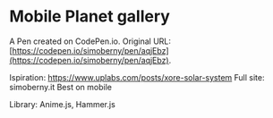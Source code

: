 # Mobile Planet gallery

A Pen created on CodePen.io. Original URL: [https://codepen.io/simoberny/pen/aqjEbz](https://codepen.io/simoberny/pen/aqjEbz).

Ispiration: https://www.uplabs.com/posts/xore-solar-system
Full site: simoberny.it
Best on mobile

Library: Anime.js, Hammer.js